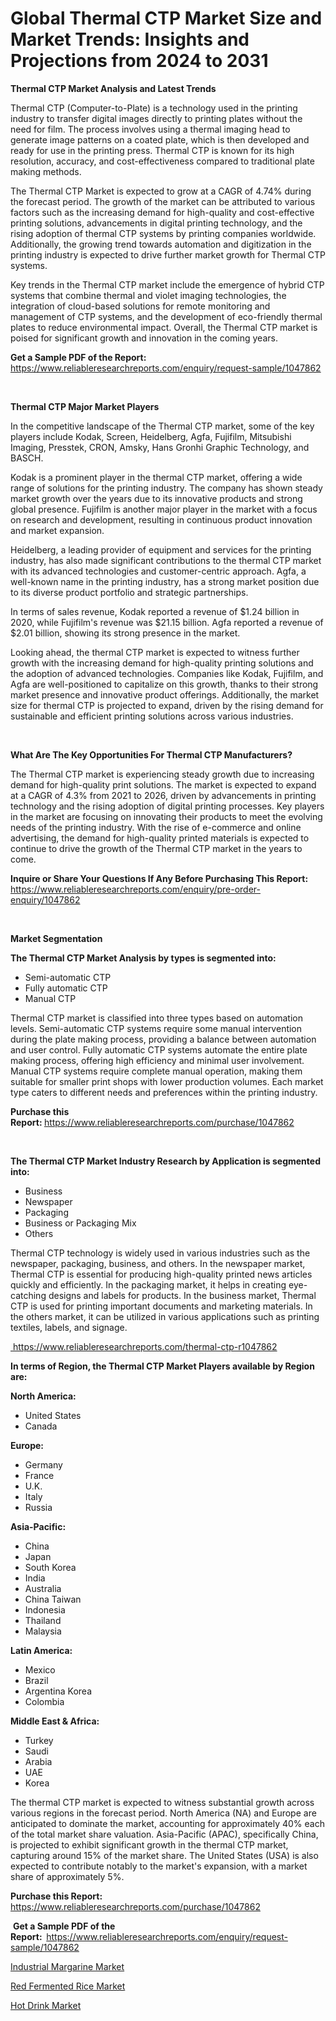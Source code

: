 <p><h1>Global Thermal CTP Market Size and Market Trends: Insights and Projections from 2024 to 2031</h1></p><p><strong>Thermal CTP Market Analysis and Latest Trends</strong></p>
<p><p>Thermal CTP (Computer-to-Plate) is a technology used in the printing industry to transfer digital images directly to printing plates without the need for film. The process involves using a thermal imaging head to generate image patterns on a coated plate, which is then developed and ready for use in the printing press. Thermal CTP is known for its high resolution, accuracy, and cost-effectiveness compared to traditional plate making methods.</p><p>The Thermal CTP Market is expected to grow at a CAGR of 4.74% during the forecast period. The growth of the market can be attributed to various factors such as the increasing demand for high-quality and cost-effective printing solutions, advancements in digital printing technology, and the rising adoption of thermal CTP systems by printing companies worldwide. Additionally, the growing trend towards automation and digitization in the printing industry is expected to drive further market growth for Thermal CTP systems.</p><p>Key trends in the Thermal CTP market include the emergence of hybrid CTP systems that combine thermal and violet imaging technologies, the integration of cloud-based solutions for remote monitoring and management of CTP systems, and the development of eco-friendly thermal plates to reduce environmental impact. Overall, the Thermal CTP market is poised for significant growth and innovation in the coming years.</p></p>
<p><strong>Get a Sample PDF of the Report:&nbsp;</strong> <a href="https://www.reliableresearchreports.com/enquiry/request-sample/1047862">https://www.reliableresearchreports.com/enquiry/request-sample/1047862</a></p>
<p>&nbsp;</p>
<p><strong>Thermal CTP Major Market Players</strong></p>
<p><p>In the competitive landscape of the Thermal CTP market, some of the key players include Kodak, Screen, Heidelberg, Agfa, Fujifilm, Mitsubishi Imaging, Presstek, CRON, Amsky, Hans Gronhi Graphic Technology, and BASCH. </p><p>Kodak is a prominent player in the thermal CTP market, offering a wide range of solutions for the printing industry. The company has shown steady market growth over the years due to its innovative products and strong global presence. Fujifilm is another major player in the market with a focus on research and development, resulting in continuous product innovation and market expansion. </p><p>Heidelberg, a leading provider of equipment and services for the printing industry, has also made significant contributions to the thermal CTP market with its advanced technologies and customer-centric approach. Agfa, a well-known name in the printing industry, has a strong market position due to its diverse product portfolio and strategic partnerships. </p><p>In terms of sales revenue, Kodak reported a revenue of $1.24 billion in 2020, while Fujifilm's revenue was $21.15 billion. Agfa reported a revenue of $2.01 billion, showing its strong presence in the market. </p><p>Looking ahead, the thermal CTP market is expected to witness further growth with the increasing demand for high-quality printing solutions and the adoption of advanced technologies. Companies like Kodak, Fujifilm, and Agfa are well-positioned to capitalize on this growth, thanks to their strong market presence and innovative product offerings. Additionally, the market size for thermal CTP is projected to expand, driven by the rising demand for sustainable and efficient printing solutions across various industries.</p></p>
<p>&nbsp;</p>
<p><strong>What Are The Key Opportunities For Thermal CTP Manufacturers?</strong></p>
<p><p>The Thermal CTP market is experiencing steady growth due to increasing demand for high-quality print solutions. The market is expected to expand at a CAGR of 4.3% from 2021 to 2026, driven by advancements in printing technology and the rising adoption of digital printing processes. Key players in the market are focusing on innovating their products to meet the evolving needs of the printing industry. With the rise of e-commerce and online advertising, the demand for high-quality printed materials is expected to continue to drive the growth of the Thermal CTP market in the years to come.</p></p>
<p><strong>Inquire or Share Your Questions If Any Before Purchasing This Report:</strong> <a href="https://www.reliableresearchreports.com/enquiry/pre-order-enquiry/1047862">https://www.reliableresearchreports.com/enquiry/pre-order-enquiry/1047862</a></p>
<p>&nbsp;</p>
<p><strong>Market Segmentation</strong></p>
<p><strong>The Thermal CTP Market Analysis by types is segmented into:</strong></p>
<p><ul><li>Semi-automatic CTP</li><li>Fully automatic CTP</li><li>Manual CTP</li></ul></p>
<p><p>Thermal CTP market is classified into three types based on automation levels. Semi-automatic CTP systems require some manual intervention during the plate making process, providing a balance between automation and user control. Fully automatic CTP systems automate the entire plate making process, offering high efficiency and minimal user involvement. Manual CTP systems require complete manual operation, making them suitable for smaller print shops with lower production volumes. Each market type caters to different needs and preferences within the printing industry.</p></p>
<p><strong>Purchase this Report:&nbsp;</strong><a href="https://www.reliableresearchreports.com/purchase/1047862">https://www.reliableresearchreports.com/purchase/1047862</a></p>
<p>&nbsp;</p>
<p><strong>The Thermal CTP Market Industry Research by Application is segmented into:</strong></p>
<p><ul><li>Business</li><li>Newspaper</li><li>Packaging</li><li>Business or Packaging Mix</li><li>Others</li></ul></p>
<p><p>Thermal CTP technology is widely used in various industries such as the newspaper, packaging, business, and others. In the newspaper market, Thermal CTP is essential for producing high-quality printed news articles quickly and efficiently. In the packaging market, it helps in creating eye-catching designs and labels for products. In the business market, Thermal CTP is used for printing important documents and marketing materials. In the others market, it can be utilized in various applications such as printing textiles, labels, and signage.</p></p>
<p><a href="https://www.reliableresearchreports.com/thermal-ctp-r1047862">&nbsp;https://www.reliableresearchreports.com/thermal-ctp-r1047862</a></p>
<p><strong>In terms of Region, the Thermal CTP Market Players available by Region are:</strong></p>
<p>
    <p> <strong> North America: </strong>
        <ul>
            <li>United States</li>
            <li>Canada</li>
        </ul>
        </p> 
    <p> <strong> Europe: </strong>
        <ul>
            <li>Germany</li>
            <li>France</li>
            <li>U.K.</li>
            <li>Italy</li>
            <li>Russia</li>
        </ul>
        </p> 
    <p> <strong> Asia-Pacific: </strong>
        <ul>
            <li>China</li>
            <li>Japan</li>
            <li>South Korea</li>
            <li>India</li>
            <li>Australia</li>
            <li>China Taiwan</li>
            <li>Indonesia</li>
            <li>Thailand</li>
            <li>Malaysia</li>
        </ul>
        </p> 
    <p> <strong> Latin America: </strong>
        <ul>
            <li>Mexico</li>
            <li>Brazil</li>
            <li>Argentina Korea</li>
            <li>Colombia</li>
        </ul>
        </p> 
    <p> <strong> Middle East & Africa: </strong>
        <ul>
            <li>Turkey</li>
            <li>Saudi</li>
            <li>Arabia</li>
            <li>UAE</li>
            <li>Korea</li>
        </ul>
    </p>
    </p>
<p><p>The thermal CTP market is expected to witness substantial growth across various regions in the forecast period. North America (NA) and Europe are anticipated to dominate the market, accounting for approximately 40% each of the total market share valuation. Asia-Pacific (APAC), specifically China, is projected to exhibit significant growth in the thermal CTP market, capturing around 15% of the market share. The United States (USA) is also expected to contribute notably to the market's expansion, with a market share of approximately 5%.</p></p>
<p><strong>Purchase this Report: </strong><a href="https://www.reliableresearchreports.com/purchase/1047862">https://www.reliableresearchreports.com/purchase/1047862</a></p>
<p>&nbsp;<strong>Get a Sample PDF of the Report:&nbsp;&nbsp;</strong><a href="https://www.reliableresearchreports.com/enquiry/request-sample/1047862">https://www.reliableresearchreports.com/enquiry/request-sample/1047862</a></p>
<p><strong></strong></p>
<p><p><a href="https://medium.com/@stevenlane654/industrial-margarine-market-research-report-market-forecast-and-growth-prospects-with-a-steady-02a5923b0bed">Industrial Margarine Market</a></p><p><a href="https://medium.com/@sloanlkins7856/global-red-fermented-rice-market-focus-on-product-type-0-4-1-1-3-3-5-above-3fb10923a5f3">Red Fermented Rice Market</a></p><p><a href="https://medium.com/@tracey.powell674/hot-drink-market-investigation-industry-evolution-and-forecast-till-2031-5332a9c5fef1">Hot Drink Market</a></p></p>